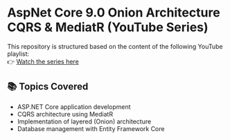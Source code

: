 # AspNet Core 9.0 Onion Architecture CQRS & MediatR (YouTube Series)

This repository is structured based on the content of the following YouTube playlist:  
👉 [Watch the series here](https://www.youtube.com/playlist?list=PLKnjBHu2xXNMeZpkBN-fwJO2F7WfEuyfS)

## 📚 Topics Covered

- ASP.NET Core application development  
- CQRS architecture using MediatR  
- Implementation of layered (Onion) architecture  
- Database management with Entity Framework Core
